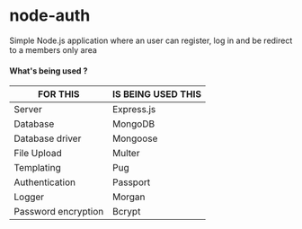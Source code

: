 # node-auth

Simple Node.js application where an user can register, log in and be redirect to a members only area

#### What's being used ?

| FOR THIS | IS BEING USED THIS |
| ------ | ------ |
| Server | Express.js |
| Database | MongoDB |
| Database driver| Mongoose |
| File Upload | Multer |
| Templating | Pug |
| Authentication | Passport |
| Logger | Morgan |
| Password encryption | Bcrypt |
